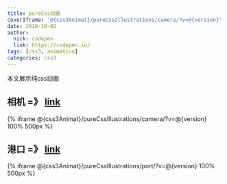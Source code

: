 ```yaml
---
title: pureCss动画
coverIframe: '@{css3Animat}/pureCssIllustrations/camera/?v=@{version}'
date: 2018-10-02
author: 
  nick: codepen
  link: https://codepen.io/
tags: [css3, animation]
categories: css3
---
```

本文展示纯css动画
<!--more-->

## 相机 =》 [link](@{css3Animat}/pureCssIllustrations/camera/?v=@{version})
{% iframe @{css3Animat}/pureCssIllustrations/camera/?v=@{version} 100% 500px %}

## 港口 =》 [link](@{css3Animat}/pureCssIllustrations/port/?v=@{version})
{% iframe @{css3Animat}/pureCssIllustrations/port/?v=@{version} 100% 500px %}